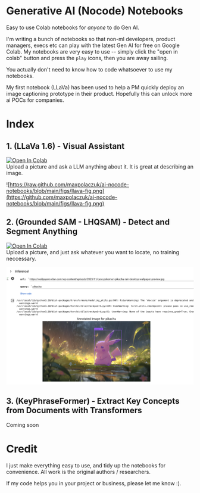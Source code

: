 # Generative AI (Nocode) Notebooks
Easy to use Colab notebooks for _anyone_ to do Gen AI.

I'm writing a bunch of notebooks so that non-ml developers, product managers, execs etc can play with the latest Gen AI for free on Google Colab. 
My notebooks are very easy to use -- simply click the "open in colab" button and press the `play` icons, then you are away sailing. 

You actually don't need to know how to code whatsoever to use my notebooks.

My first notebook (LLaVa) has been used to help a PM quickly deploy an image captioning prototype in their product. Hopefully this can unlock more ai POCs for companies.

# Index

## 1. (LLaVa 1.6) - Visual Assistant
<a target="_blank" href="https://colab.research.google.com/github/maxpolaczuk/ai-nocode-notebooks/blob/main/notebooks/01_llava16.ipynb">
  <img src="https://colab.research.google.com/assets/colab-badge.svg" alt="Open In Colab"/>
</a><br/>Upload a picture and ask a LLM anything about it. It is great at describing an image.

![https://raw.github.com/maxpolaczuk/ai-nocode-notebooks/blob/main/figs/llava-fig.png](https://github.com/maxpolaczuk/ai-nocode-notebooks/blob/main/figs/llava-fig.png)

## 2. (Grounded SAM - LHQSAM) - Detect and Segment Anything
<a target="_blank" href="https://colab.research.google.com/github/maxpolaczuk/ai-nocode-notebooks/blob/main/notebooks/02_grounded_sam.ipynb">
  <img src="https://colab.research.google.com/assets/colab-badge.svg" alt="Open In Colab"/>
</a><br/>Upload a picture, and just ask whatever you want to locate, no training neccessary.

![SAM](https://github.com/maxpolaczuk/ai-nocode-notebooks/blob/main/figs/gr-sam.png)

## 3. (KeyPhraseFormer) - Extract Key Concepts from Documents with Transformers
Coming soon

# Credit
I just make everything easy to use, and tidy up the notebooks for convenience. All work is the original authors / researchers.

If my code helps you in your project or business, please let me know :).  

